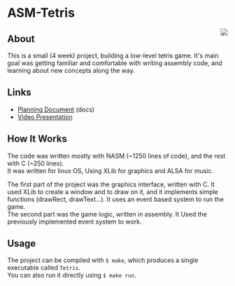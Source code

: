 # ASM-Tetris
<img src="https://user-images.githubusercontent.com/71284855/156880870-4b1e18cf-0930-402e-86fb-47793cd0d533.png" align="right"/>

## About
This is a small (4 week) project, building a low-level tetris game. 
It's main goal was getting familiar and comfortable with writing assembly code, and learning about new concepts along the way.

## Links
- [Planning Document](https://docs.google.com/document/d/197SnN1NuWaHP_1JR7hvm7B-I_1kc-xScFedeBzi-VZM/edit?usp=sharing) (docs)
- [Video Presentation](https://drive.google.com/file/d/1LvkUJH6zaES1ranKsGh_eZZ7LK5QiTJt/view?usp=sharing)

## How It Works
The code was written mostly with NASM (~1250 lines of code), and the rest with C (~250 lines). <br/>
It was written for linux OS, Using XLib for graphics and ALSA for music.

The first part of the project was the graphics interface, written with C. It used XLib to create a window and to draw on it, and it implements simple functions (drawRect, drawText...). It uses an event based system to run the game. <br/>
The second part was the game logic, written in assembly. It Used the previously implemented event system to work.


## Usage
The project can be compiled with `$ make`, which produces a single executable called `Tetris`. <br/>
You can also run it directly using `$ make run`.

